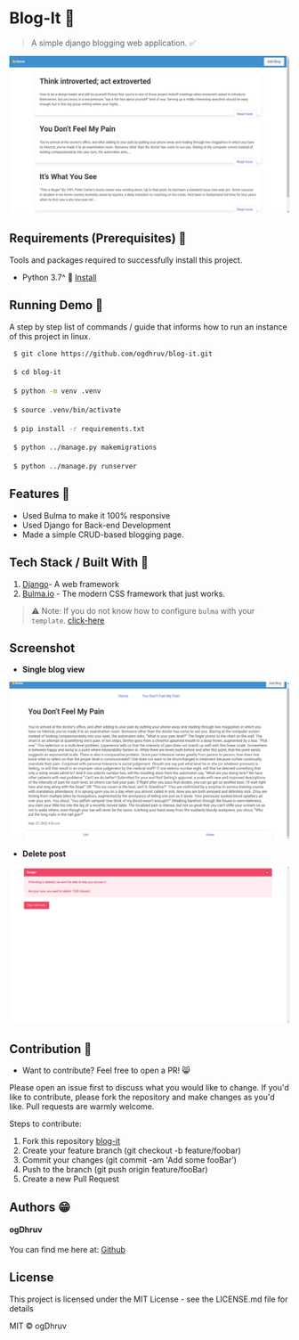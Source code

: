 # Blog-It 📰️

> A simple django blogging web application. ✅️

![demo](images/front-page.png)


## Requirements  (Prerequisites) 📝
Tools and packages required to successfully install this project.
* Python 3.7^ 🐍 [Install](https://python.org) 


## Running Demo 🔨
A step by step list of commands / guide that informs how to run an instance of this project in linux.
```sh
 $ git clone https://github.com/ogdhruv/blog-it.git

 $ cd blog-it

 $ python -m venv .venv

 $ source .venv/bin/activate

 $ pip install -r requirements.txt

 $ python ../manage.py makemigrations

 $ python ../manage.py runserver
```


## Features 🌟

* Used Bulma to make it 100% responsive
* Used Django for Back-end Development
* Made a simple CRUD-based blogging page.


## Tech Stack / Built With 📜️

1. [Django](https://www.djangoproject.com/)- A web framework
2. [Bulma.io](https://https://bulma.io/) - The modern CSS framework that just works.

> ⚠️ Note: If you do not know how to configure  `bulma` with your `template`. [click-here](https://bulma.io/documentation/overview/start/)

## Screenshot

* **Single blog view**

![Blog View](images/blog-page.png)

* **Delete post**

![](images/deletepost.png)

## Contribution 🤝
- Want to contribute? Feel free to open a PR! 😸

Please open an issue first to discuss what you would like to change. If you'd like to contribute, please fork the repository and make changes as you'd like. Pull requests are warmly welcome.

Steps to contribute:
1. Fork this repository [blog-it](https://github.com/ogdhruv/blog-it.git)
2. Create your feature branch (git checkout -b feature/foobar)
3. Commit your changes (git commit -am 'Add some fooBar')
4. Push to the branch (git push origin feature/fooBar)
5. Create a new Pull Request

## Authors 😁️
 
#### ogDhruv
 
 You can find me here at:
[Github](https://github.com/ogdhruv)


## License
This project is licensed under the MIT License - see the LICENSE.md file for details

MIT © ogDhruv
